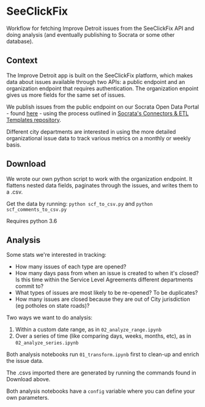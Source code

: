 # SeeClickFix

Workflow for fetching Improve Detroit issues from the SeeClickFix API and doing analysis (and eventually publishing to Socrata or some other database).

## Context

The Improve Detroit app is built on the SeeClickFix platform, which makes data about issues available through two APIs: a public endpoint and an organization endpoint that requires authentication. The organization enpoint gives us more fields for the same set of issues.

We publish issues from the public endpoint on our Socrata Open Data Portal - found [here](https://data.detroitmi.gov/Government/Improve-Detroit-Submitted-Issues/fwz3-w3yn) - using the process outlined in [Socrata's Connectors & ETL Templates repository](https://socrata.github.io/connectors/templates/see-click-fix-to-socrata.html).

Different city departments are interested in using the more detailed organizational issue data to track various metrics on a monthly or weekly basis.

## Download

We wrote our own python script to work with the organization endpoint. It flattens nested data fields, paginates through the issues, and writes them to a .csv.

Get the data by running: `python scf_to_csv.py` and `python scf_comments_to_csv.py`

Requires python 3.6

## Analysis

Some stats we're interested in tracking:
- How many issues of each type are opened?
- How many days pass from when an issue is created to when it's closed? Is this time within the Service Level Agreements different departments commit to?
- What types of issues are most likely to be re-opened? To be duplicates?
- How many issues are closed because they are out of City jurisdiction (eg potholes on state roads)?

Two ways we want to do analysis:
1. Within a custom date range, as in `02_analyze_range.ipynb`
2. Over a series of time (like comparing days, weeks, months, etc), as in `02_analyze_series.ipynb`

Both analysis notebooks run `01_transform.ipynb` first to clean-up and enrich the issue data. 

The .csvs imported there are generated by running the commands found in Download above.

Both analysis notebooks have a `config` variable where you can define your own parameters.
